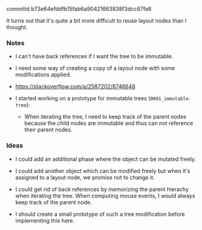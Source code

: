 commitid b73e64efddfb15fab6a90421663838f3dcc87fa6

It turns out that it's quite a bit more difficult to reuse layout nodes than I thought.

### Notes

-   I can't have back references if I want the tree to be immutable.

-   I need some way of creating a copy of a layout node with some modifications applied.

-   https://stackoverflow.com/a/2587202/8746648

-   I started working on a prototype for immutable trees (`0001_immutable-tree`):

    -   When iterating the tree, I need to keep track of the parent nodes because the child nodes are immutable and thus can not
        reference their parent nodes.

### Ideas

-   I could add an additional phase where the object can be mutated freely.

-   I could add another object which can be modified freely but when it's assigned to a layout node,
    we promise not to change it.

-   I could get rid of back references by memorizing the parent hierachy when iterating the tree.
    When computing mouse events, I would always keep track of the parent node.

-   I should create a small prototype of such a tree modification before implementing this here.
